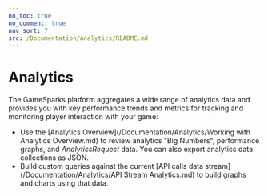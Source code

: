 ```yaml
---
no_toc: true
no_comment: true
nav_sort: 7
src: /Documentation/Analytics/README.md
---
```


# Analytics

The GameSparks platform aggregates a wide range of analytics data and provides you with key performance trends and metrics for tracking and monitoring player interaction with your game:
* Use the [Analytics Overview](/Documentation/Analytics/Working with Analytics Overview.md) to review analytics "Big Numbers", performance graphs, and *AnalyticsRequest* data. You can also export analytics data collections as JSON.
* Build custom queries against the current [API calls data stream](/Documentation/Analytics/API Stream Analytics.md) to build graphs and charts using that data.
